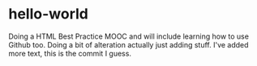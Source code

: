 # hello-world
Doing a HTML Best Practice MOOC and will include learning how to use Github too. 
Doing a bit of alteration actually just adding stuff. I've added more text, this is the commit I guess. 
